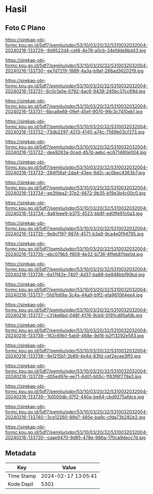 # Hasil

## Foto C Plano

https://sirekap-obj-formc.kpu.go.id/5df7/pemilu/pdpr/53/10/03/20/32/5310032032004-20240216-133729--9d9522d4-cef4-4e78-a0cb-34efdde8bd43.jpg

https://sirekap-obj-formc.kpu.go.id/5df7/pemilu/pdpr/53/10/03/20/32/5310032032004-20240216-133730--ee7d7219-1889-4a3a-b9af-286ad36202f9.jpg

https://sirekap-obj-formc.kpu.go.id/5df7/pemilu/pdpr/53/10/03/20/32/5310032032004-20240216-133731--6c0c1a0e-0792-4ac6-9438-245bc37cc69d.jpg

https://sirekap-obj-formc.kpu.go.id/5df7/pemilu/pdpr/53/10/03/20/32/5310032032004-20240216-133731--6bca8e68-09ef-45ef-9070-99c3c7410eb1.jpg

https://sirekap-obj-formc.kpu.go.id/5df7/pemilu/pdpr/53/10/03/20/32/5310032032004-20240216-133732--73db2297-4213-4140-a74c-7569b03cf273.jpg

https://sirekap-obj-formc.kpu.go.id/5df7/pemilu/pdpr/53/10/03/20/32/5310032032004-20240216-133732--dea9283a-0ced-457d-aebc-ec671480e004.jpg

https://sirekap-obj-formc.kpu.go.id/5df7/pemilu/pdpr/53/10/03/20/32/5310032032004-20240216-133733--284f56af-2da4-43ee-9d2c-ac0bec4363b7.jpg

https://sirekap-obj-formc.kpu.go.id/5df7/pemilu/pdpr/53/10/03/20/32/5310032032004-20240216-133734--ee2fdea2-37e2-4672-9b35-b19e3b4c00c0.jpg

https://sirekap-obj-formc.kpu.go.id/5df7/pemilu/pdpr/53/10/03/20/32/5310032032004-20240216-133734--8a81eee9-b375-4523-bb8f-ed0ffe91c0a3.jpg

https://sirekap-obj-formc.kpu.go.id/5df7/pemilu/pdpr/53/10/03/20/32/5310032032004-20240216-133735--9e9cf197-9874-4571-b3a9-9ca4e0f94795.jpg

https://sirekap-obj-formc.kpu.go.id/5df7/pemilu/pdpr/53/10/03/20/32/5310032032004-20240216-133735--ebc079b5-f909-4e32-b736-6ffeb811de0d.jpg

https://sirekap-obj-formc.kpu.go.id/5df7/pemilu/pdpr/53/10/03/20/32/5310032032004-20240216-133736--6a17f42e-7407-4d37-ba88-be948bbf90bd.jpg

https://sirekap-obj-formc.kpu.go.id/5df7/pemilu/pdpr/53/10/03/20/32/5310032032004-20240216-133737--5fd7b69a-3c4a-44a9-b1f2-efa961064ee4.jpg

https://sirekap-obj-formc.kpu.go.id/5df7/pemilu/pdpr/53/10/03/20/32/5310032032004-20240216-133737--c314e6bd-048f-4176-9cb6-0191cd95afdb.jpg

https://sirekap-obj-formc.kpu.go.id/5df7/pemilu/pdpr/53/10/03/20/32/5310032032004-20240216-133738--162c69b1-5ab9-468e-9d16-b2f13292e583.jpg

https://sirekap-obj-formc.kpu.go.id/5df7/pemilu/pdpr/53/10/03/20/32/5310032032004-20240216-133738--9e1215b1-2b89-4e4d-83fd-cef2ecee3ff0.jpg

https://sirekap-obj-formc.kpu.go.id/5df7/pemilu/pdpr/53/10/03/20/32/5310032032004-20240216-133739--d55ed97e-ee71-4d01-b05c-1f83f6f779a3.jpg

https://sirekap-obj-formc.kpu.go.id/5df7/pemilu/pdpr/53/10/03/20/32/5310032032004-20240216-133739--1b1000db-07f2-440a-be64-cbd9275afdce.jpg

https://sirekap-obj-formc.kpu.go.id/5df7/pemilu/pdpr/53/10/03/20/32/5310032032004-20240216-133740--3ce12260-89d7-485e-ba9c-cfda73b282e2.jpg

https://sirekap-obj-formc.kpu.go.id/5df7/pemilu/pdpr/53/10/03/20/32/5310032032004-20240216-133730--caae9470-9d85-478e-986a-170ca9decc7d.jpg


## Metadata

| Key        | Value               |
| ---------- | ------------------- |
| Time Stamp | 2024-02-17 13:05:41 |
| Kode Dapil | 5301                |



